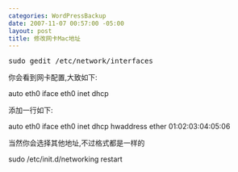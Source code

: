 ```yaml
--- 
categories: WordPressBackup
date: 2007-11-07 00:57:00 -05:00
layout: post
title: 修改网卡Mac地址
---
```

<pre class="code">sudo gedit /etc/network/interfaces</pre>
你会看到网卡配置,大致如下:

auto eth0   iface eth0 inet dhcp

添加一行如下:

auto eth0   iface eth0 inet dhcp   hwaddress ether 01:02:03:04:05:06

当然你会选择其他地址,不过格式都是一样的

sudo /etc/init.d/networking restart
<pre class="code"></pre>
